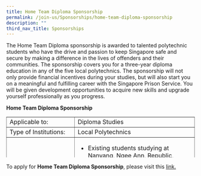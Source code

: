 ```yaml
---
title: Home Team Diploma Sponsorship
permalink: /join-us/Sponsorships/home-team-diploma-sponsorship
description: ""
third_nav_title: Sponsorships
---
```

The Home Team Diploma sponsorship is awarded to talented polytechnic students who have the drive and passion to keep Singapore safe and secure by making a difference in the lives of offenders and their communities. The sponsorship covers you for a three-year diploma education in any of the five local polytechnics. The sponsorship will not only provide financial incentives during your studies, but will also start you on a meaningful and fulfilling career with the Singapore Prison Service. You will be given development opportunities to acquire new skills and upgrade yourself professionally as you progress.

<b>Home Team Diploma Sponsorship</b>
<table style="width: 100%; border-collapse: collapse; border-style: none; height: 108px;" border="1">
<tbody>
<tr style="height: 18px;">
<td style="width: 36.2216%; height: 18px;">Applicable to:</td>
<td style="width: 63.7784%; height: 18px;">Diploma Studies</td>
</tr>
<tr style="height: 18px;">
<td style="width: 36.2216%; height: 18px;">Type of Institutions:</td>
<td style="width: 63.7784%; height: 18px;">Local Polytechnics</td>
</tr>
<tr style="height: 18px;">
<td style="width: 36.2216%; height: 18px;">Eligibility:&nbsp;</td>
<td style="width: 63.7784%; height: 18px;">
<ul>
<li>
<p>Existing students studying at Nanyang, Ngee Ann, Republic, Singapore or Temasek Polytechnic</p>
</li>
<li>
<p>Singapore Citizens</p>
</li>
<li>
<p>Good &lsquo;O&rsquo; Level/Nitec/ Higher NITEC/ Diploma results</p>
</li>
<li>
<p>Medically and physically fit, with at least a &lsquo;pass&rsquo; in NAPFA</p>
</li>
<li>
<p>A keen interest to do real and meaningful non-desk bound work and enjoy working with people</p>
</li>
</ul>
</td>
</tr>
<tr style="height: 18px;">
<td style="width: 36.2216%; height: 18px;">Course of Study:</td>
<td style="width: 63.7784%; height: 18px;">Most Disciplines</td>
</tr>
<tr style="height: 18px;">
<td style="width: 36.2216%; height: 18px;">Value of Award:</td>
<td style="width: 63.7784%; height: 18px;"><strong>HT Diploma (Merit) Sponsorship</strong><br />
<ul>
<li>
<p>Monthly allowance of $1,300/ month or a total of $15,600/year</p>
</li>
<li>
<p>Tuition and other compulsory fees</p>
</li>
<li>
<p>Study bonus of $1,200 per semester if you pass all modules that semester</p>
</li>
</ul>
<strong>HT Diploma (Study) Sponsorship</strong><br />
<ul>
<li>
<p>Monthly allowance of $1,000/ month or a total of $12,000/ year</p>
</li>
<li>
<p>Tuition and compulsory fees</p>
</li>
<li>
<p>Study bonus of $1,200 per semester if you pass all modules that semester</p>
</li>
</ul>
</td>
</tr>
<tr style="height: 18px;">
<td style="width: 36.2216%; height: 18px;">Terms of Award:</td>
<td style="width: 63.7784%; height: 18px;">4 Years Bond</td>
</tr>
</tbody>
</table>

To apply for **Home Team Diploma Sponsorship**, please visit this [link.](https://www.mha.gov.sg/careers/sponsorships/home-team-diploma-sponsorship)